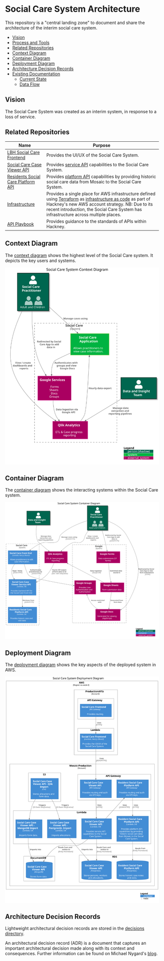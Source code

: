 # Social Care System Architecture

This repository is a "central landing zone" to document and share the architecture of the interim social care system.

- [Vision](#vision)
- [Process and Tools](process.md)
- [Related Repositories](#related-repositories)
- [Context Diagram](#context-diagram)
- [Container Diagram](#container-diagram)
- [Deployment Diagram](#deployment-diagram)
- [Architecture Decision Records](#architecture-decision-records)
- [Existing Documentation](#existing-documentation)
  - [Current State](#current-state)
  - [Data Flow](#data-flow)

## Vision

The Social Care System was created as an interim system, in response to a loss of service.

## Related Repositories

| Name | Purpose |
|-|-|
| [LBH Social Care Frontend](https://github.com/LBHackney-IT/lbh-social-care-frontend) | Provides the UI/UX of the Social Care System. |
| [Social Care Case Viewer API](https://github.com/LBHackney-IT/social-care-case-viewer-api) | Provides [service API](http://playbook.hackney.gov.uk/API-Playbook/platform_api_vs_service_api#a-service-apis) capabilities to the Social Care System. |
| [Residents Social Care Platform API](https://github.com/LBHackney-IT/residents-social-care-platform-api) | Provides [platform API](http://playbook.hackney.gov.uk/API-Playbook/platform_api_vs_service_api#b-platform-apis) capabilities by providing historic social care data from Mosaic to the Social Care System. |
| [Infrastructure](https://github.com/LBHackney-IT/infrastructure) | Provides a single place for AWS infrastructure defined using [Terraform](https://www.terraform.io) as [infrastructure as code](https://en.wikipedia.org/wiki/Infrastructure_as_code) as part of Hackney's new AWS account strategy. NB: Due to its recent introduction, the Social Care System has infrastructure across multiple places. |
| [API Playbook](http://playbook.hackney.gov.uk/API-Playbook/) | Provides guidance to the standards of APIs within Hackney. |

## Context Diagram

The [context diagram](https://c4model.com/#SystemContextDiagram) shows the highest level of the Social Care system. It depicts the key users and systems.

![System Context Diagram](images/system-context.svg)

## Container Diagram

The [container diagram](https://c4model.com/#ContainerDiagram) shows the interacting systems within the Social Care system.

![System container Diagram](images/system-container.svg)

## Deployment Diagram

The [deployment diagram](https://c4model.com/#ContainerDiagram) shows the key aspects of the deployed system in AWS.

![Deployment Diagram](images/deployment.svg)

## Architecture Decision Records

Lightweight architectural decision records are stored in the [decisions directory](decisions/README.md).

An architectural decision record (ADR) is a document that captures an important architectural decision made along with its context and consequences. Further information can be found on Michael Nygard's [blog](https://cognitect.com/blog/2011/11/15/documenting-architecture-decisions).
